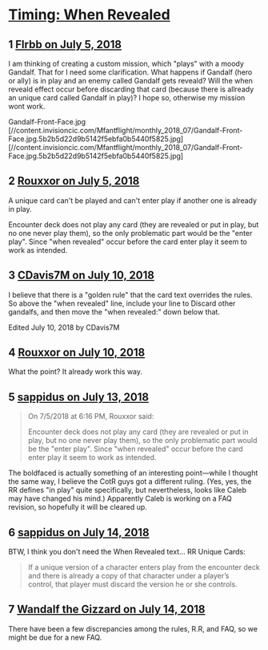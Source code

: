 # [Timing: When Revealed](https://community.fantasyflightgames.com/topic/278789-timing-when-revealed/)

## 1 [Flrbb on July 5, 2018](https://community.fantasyflightgames.com/topic/278789-timing-when-revealed/?do=findComment&comment=3395264)

I am thinking of creating a custom mission, which "plays" with a moody Gandalf. That for I need some clarification. What happens if Gandalf (hero or ally) is in play and an enemy called Gandalf gets reveald? Will the when reveald effect occur before discarding that card (because there is allready an unique card called Gandalf in play)? I hope so, otherwise my mission wont work.

Gandalf-Front-Face.jpg [//content.invisioncic.com/Mfantflight/monthly_2018_07/Gandalf-Front-Face.jpg.5b2b5d22d9b5142f5ebfa0b5440f5825.jpg] [//content.invisioncic.com/Mfantflight/monthly_2018_07/Gandalf-Front-Face.jpg.5b2b5d22d9b5142f5ebfa0b5440f5825.jpg]

## 2 [Rouxxor on July 5, 2018](https://community.fantasyflightgames.com/topic/278789-timing-when-revealed/?do=findComment&comment=3395385)

A unique card can't be played and can't enter play if another one is already in play.

Encounter deck does not play any card (they are revealed or put in play, but no one never play them), so the only problematic part would be the "enter play". Since "when revealed" occur before the card enter play it seem to work as intended.

## 3 [CDavis7M on July 10, 2018](https://community.fantasyflightgames.com/topic/278789-timing-when-revealed/?do=findComment&comment=3400557)

I believe that there is a "golden rule" that the card text overrides the rules.  So above the "when revealed" line, include your line to Discard other gandalfs, and then move the "when revealed:" down below that.

Edited July 10, 2018 by CDavis7M

## 4 [Rouxxor on July 10, 2018](https://community.fantasyflightgames.com/topic/278789-timing-when-revealed/?do=findComment&comment=3400631)

What the point? It already work this way.

## 5 [sappidus on July 13, 2018](https://community.fantasyflightgames.com/topic/278789-timing-when-revealed/?do=findComment&comment=3403488)

> On 7/5/2018 at 6:16 PM, Rouxxor said:
> 
> Encounter﻿ deck does not play any card (they are revealed or put in play, but no one never play them), so the only problematic part would be the "enter play". Since "when revealed" occur ﻿before the card enter play it seem to work as intended.﻿

The boldfaced is actually something of an interesting point—while I thought the same way, I believe the CotR guys got a different ruling. (Yes, yes, the RR defines "in play" quite specifically, but nevertheless, looks like Caleb may have changed his mind.) Apparently Caleb is working on a FAQ revision, so hopefully it will be cleared up.

## 6 [sappidus on July 14, 2018](https://community.fantasyflightgames.com/topic/278789-timing-when-revealed/?do=findComment&comment=3404691)

BTW, I think you don't need the When Revealed text… RR Unique Cards:

> If a unique version of a character enters play from the encounter deck and there is already a copy of that character under a player’s control, that player must discard the version he or she controls.



## 7 [Wandalf the Gizzard on July 14, 2018](https://community.fantasyflightgames.com/topic/278789-timing-when-revealed/?do=findComment&comment=3405015)

There have been a few discrepancies among the rules, R.R, and FAQ, so we might be due for a new FAQ.

